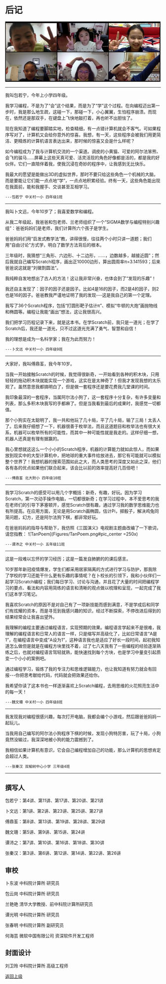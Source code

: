 # 后记 


![我们六个在编程](Figures/Afterword.png) 

---

我叫包若宁，今年上小学四年级。

我学习编程，不是为了“会”这个结果，而是为了“学”这个过程。在向编程迈出第一步时，我是那么地生疏，这碰一下，那碰一下，小心翼翼，生怕程序崩溃。而现在，依然还是那双手，在键盘上飞快地敲打着，再也听不出胆怯了。

现在我知道了编程要脚踏实地，检查精细，有一点错计算机就会不客气。可如果程序写对了，计算机又会给你意外的惊喜。我想，有一天，这些程序会被我们用更简洁、更精炼的计算机语言表达出来，那时候的惊喜又会是什么样呢？

如今编程成为了我与计算机交流的一个渠道。调皮的小黄猫、可爱的阿尔法笨熊、会飞的骏马……屏幕上这些天真可爱、活灵活现的角色好像都是活的，都是我的好伙伴。它们一直陪伴着我，使我沉浸在奇妙的程序中，让我感到无比快乐。

我最大的愿望是能做出3D的虚拟世界，那时不要只给这些角色一个机械的大脑，而是要能让它们能一点点地“学”，一点点地积累经验。终有一天，这些角色能出现在我面前，能和我握手、交谈甚至互相学习。

    ---包若宁 中关村一小 四年级1班

---
我叫卜文远，今年10岁了；我喜爱数学和编程。


从我二年级起，我爸爸和包老师、兰老师组织了一个“SIGMA数学与编程特别兴趣组”：爸爸妈妈们是老师，我们计算所六个孩子是学生。

爸爸妈妈们用“启发式教学法”教，讲得很慢，往往两个小时只讲一道题；我们用“自由讨论”方式学，明白了数学方法背后的根本。

三年级时，我猜想“三角形、六边形、十二边形，……，边数越多，越接近圆”；然后我就自己编写Scratch程序，画出正10000边形，算出圆周率π=3.141593；后来爸爸说这就是“刘徽割圆法”。

我纯粹自发地想出了古人的方法！这让我非常兴奋，也体会到了“发现的乐趣”！

我还自主发现了：因子的因子还是因子。比如4是16的因子，而2是4的因子，则2也是16的因子。爸爸教我严谨地证明了我的发现---这是我自己的第一个定理。

我写了36个Scratch程序，包括“打圆形靶子估计π”、模拟“牛顿的大炮”画抛物线和椭圆等。编程让我能“画出”想法，这让我很高兴。

我们把学习历程记录下来，就是这本书。在学Scratch前，我只是一道光；在学了Scratch后，我还是一道光，只不过这道光充满了勇气、智慧和自信！

我的理想是成为一名科学家；我在为此而努力！

    ---卜文远 中关村一小 四年级9班

--- 

大家好，我叫傅鼎荃，我今年10岁。

当我一开始接触Scratch的时候，我觉得很新奇，一开始看到各种的积木块，只用轻轻的拖动积木块就能实现一个游戏，这实在是太神奇了！但我才发现我想的太乐观了。虽然意思我都搞明白了，但是做一套程序还是要花费我几堂课的时间。

我印象最深的一套程序，当属阿尔法小狗了，这一套程序十分复杂，有许多变量和列表，那么多积木块我写的手都麻了。但是当我看到最后的成果时，我感觉一切都值。

那个小狗实在太聪明了，我一共和他玩了几十局，平了几十局，输了三局！太丢人了。后来我仔细想了一下，机器很善于枚举法，而且这道题目和枚举法也有很大关系，机器可以枚举所有的可能性，而其中一种可能性就是我走的。这样仔细一想，机器人还真是有理有据赢的。

我心里想就这这么一个小小的Scratch程序，机器的计算能力就如此惊人，而如果放到现实中的大型计算机中，把地球的重大事件给放进去，那它有可能就可以模拟整个世界了！我想机器的搜索范围如此之大，而人类思考的深度又如此之深，他们各有各的优点如果他们联合起来，该会比以前的效率提高好几百倍吧！
	
    ---傅鼎荃 北大附小 四年级10班 

---

我学习Scratch的感受可以用几个字概括：新奇，有趣，好玩。因为学习Scratch，第一次动手操作电脑，一切都很新奇；在学习过程中，本不爱思考的我在老师们的引导下茅塞顿开，感觉Scratch很有趣，通过学习我的数学思维能力也有所提高。在应用方面，无论是用Scratch画椭圆，估计Pi，掷骰子，解决鸡兔同笼问题，幻方，还是阿尔法狗下棋，都非常好玩。

在爸爸妈妈的指导与帮助下，我仿照《三国演义》电视剧主题曲改编了一下歌词，请您指教：
![TanPoem](Figures/TanPoem.png#pic_center =250x)

    ---谭沛之 中关村一小 五年级11班

---

这是一段难以忘怀的学习经历；这是一篇发自肺腑的的课后感言。

10岁那年新冠疫情爆发，学生们都采用居家隔离的方式进行学习与防护，那我除了学校的学习还能干什么更有乐趣的事情呢？在卜校长的引领下，我和小伙伴们一起学习Scratch编程；我们每日学习、讨论与沟通，并且花了大量的时间把编程学习的要点、看法和内容用简练的语言和清晰的观点做以梳理和呈现，一起完成了我们这本学习笔记。

我喜欢Scratch的原因不是对自己有了一项新技能而感到满意，不是学成后和同学们有炫耀的资本，而是寻觅到我感兴趣的知识，经过不断探索，不停改进后得到的结果经常会让我喜出望外。

我理解的编程主要通过编程语言，实现预期的效果。编程语言学起来不是很难，我理解的编程语言和日常人的语言一样，只是缩写并高级化了，比如日常语言“A是1”，在编程语言中变成”A设为1”，这种语言我也是适应了好长一段时间，起初我知道怎么做但是就是在编程方块里找不着，过了七八天我有了一些编程的经验逐渐熟练之后，也就对编程语言驾轻就熟，能快速找到每个方块，也是学习中量变引起质变一个小小的案例吧。

通过编程学习，锻炼了我的专注力和思维逻辑能力，也让我知道有努力就会有回报---你把思考献给代码，代码就会把效果还给你。

我希望你读了这本书也一样逐渐喜欢上Scratch编程，去用思维的火花照亮生活中的每一天！

    ---魏文珊 中关村一小 四年级8班

---

我发现我对编程很感兴趣，每次打开电脑，我都会编个小游戏，然后跟爸爸妈妈一起玩儿。

当我用自己编写的阿尔法小狗程序下棋的时候，发现小狗特厉害，玩了十局，小狗竟然没输过，我深深地被小狗的能力震撼到了。

我相信如果计算机有意识，它会自己编程增加自己的功能，那么计算机的思想肯定会超过人类。
    
    ---张秦汉 双榆树中心小学 三年级4班

----
## 撰写人

包若宁：第4讲、第11讲、第17讲、第20讲、第21讲

卜文远：第1讲、第2讲、第23讲、第25讲、第27讲

傅鼎荃：第8讲、第13讲、第19讲、第28讲、第29讲

魏文珊：第5讲、第9讲、第15讲、第24讲

谭沛之：第7讲、第10讲、第16讲、第18讲、第30讲

张秦汉：第3讲、第6讲、第12讲、第14讲、第22讲、第26讲

## 审校

卜东波 中科院计算所 研究员

包云岗 中科院计算所 研究员

兰艳艳 清华大学教授、前中科院计算所研究员

谭光明 中科院计算所 研究员

张春明 中科院计算所 副研究员

何海芸 微软中国有限公司 资深软件开发工程师

## 封面设计

刘卫玲 中科院计算所 高级工程师


[返回上级](index.md)
